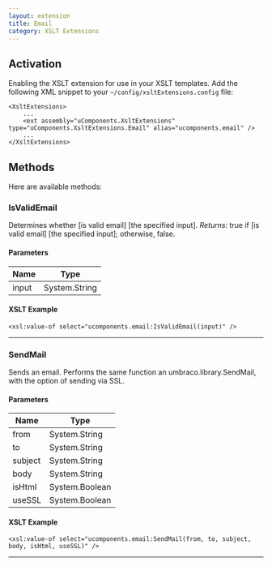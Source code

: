 ```yaml
---
layout: extension
title: Email
category: XSLT Extensions
---
```


## Activation
Enabling the XSLT extension for use in your XSLT templates.
Add the following XML snippet to your `~/config/xsltExtensions.config` file:

	<XsltExtensions>
		...
		<ext assembly="uComponents.XsltExtensions" type="uComponents.XsltExtensions.Email" alias="ucomponents.email" />
		...
	</XsltExtensions>

## Methods
Here are available methods:

### IsValidEmail
Determines whether [is valid email] [the specified input].
_Returns_: true if [is valid email] [the specified input]; otherwise, false.

#### Parameters
| Name | Type |
|------|------|
| input | System.String |

#### XSLT Example

	<xsl:value-of select="ucomponents.email:IsValidEmail(input)" />


*****

### SendMail
Sends an email. Performs the same function an umbraco.library.SendMail, with the option of sending via SSL.

#### Parameters
| Name | Type |
|------|------|
| from | System.String |
| to | System.String |
| subject | System.String |
| body | System.String |
| isHtml | System.Boolean |
| useSSL | System.Boolean |

#### XSLT Example

	<xsl:value-of select="ucomponents.email:SendMail(from, to, subject, body, isHtml, useSSL)" />


*****

